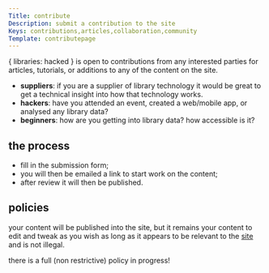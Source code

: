 ```yaml
---
Title: contribute
Description: submit a contribution to the site
Keys: contributions,articles,collaboration,community
Template: contributepage
---
```


{ libraries: hacked } is open to contributions from any interested parties for articles, tutorials, or additions to any of the content on the site.

- **suppliers**:  if you are a supplier of library technology it would be great to get a technical insight into how that technology works.
- **hackers**: have you attended an event, created a web/mobile app, or analysed any library data?
- **beginners**: how are you getting into library data?  how accessible is it?

## the process

- fill in the submission form;
- you will then be emailed a link to start work on the content;
- after review it will then be published.

## policies

your content will be published into the site, but it remains your content to edit and tweak as you wish as long as it appears to be relevant to the [site](/about) and is not illegal.

there is a full (non restrictive) policy in progress!

